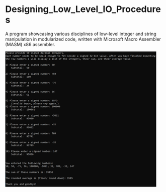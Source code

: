 # Designing_Low_Level_IO_Procedures
A program showcasing various disciplines of low-level integer and string manipulation in modularized code, written with Microsoft Macro Assembler (MASM) x86 assembler. 

<img src="https://github.com/daniel-sarran/Designing_Low_Level_IO_Procedures/blob/master/images/Low_Level_IO.PNG" width="480">

